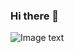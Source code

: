 ### Hi there 👋
![Image text](https://fx.service.tcloudbase.com/api?username=liruinian&show_icons=true&title_color=fff&icon_color=79ff97&text_color=9f9f9f&bg_color=151515)
<!--
**Liruinian/liruinian** is a ✨ _special_ ✨ repository because its `README.md` (this file) appears on your GitHub profile.

Here are some ideas to get you started:

- 🔭 I’m currently working on ...
- 🌱 I’m currently learning ...
- 👯 I’m looking to collaborate on ...
- 🤔 I’m looking for help with ...
- 💬 Ask me about ...
- 📫 How to reach me: ...
- 😄 Pronouns: ...
- ⚡ Fun fact: ...
-->
